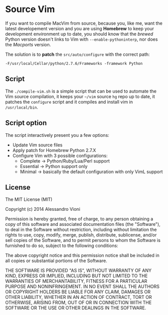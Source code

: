 Source Vim
==========

If you want to compile MacVim from source, because you, like me, want the latest developement version and you are using **Homebrew** to keep your development environment up to date, you should know that the _brewed_ Python version doesn't links to Vim with `--enable-pythoninterp`, nor does the _Macports_ version.

The solution is to **patch** the `src/auto/configure` with the correct path:

`-F/usr/local/Cellar/python/2.7.6/Frameworks -framework Python`

## Script

The `./compile-vim.sh` is a simple script that can be used to automate the Vim source compilation, it keeps your `~/vim` source `hg` repo up to date, it patches the `configure` script and it compiles and install vim in `/usr/local/bin`.

## Script option

The script interactively present you a few options:

- Update Vim source files
- Apply patch for Homebrew Python 2.7.X
- Configure Vim with 3 possible configurations:
	- Complete -> Python/Ruby/Lua/Perl support
	- Essential -> Python support only
	- Minimal -> basically the default configuration with only VimL support

## License

The MIT License (MIT)

Copyright (c) 2014 Alessandro Vioni

Permission is hereby granted, free of charge, to any person obtaining a copy of
this software and associated documentation files (the "Software"), to deal in
the Software without restriction, including without limitation the rights to
use, copy, modify, merge, publish, distribute, sublicense, and/or sell copies of
the Software, and to permit persons to whom the Software is furnished to do so,
subject to the following conditions:

The above copyright notice and this permission notice shall be included in all
copies or substantial portions of the Software.

THE SOFTWARE IS PROVIDED "AS IS", WITHOUT WARRANTY OF ANY KIND, EXPRESS OR
IMPLIED, INCLUDING BUT NOT LIMITED TO THE WARRANTIES OF MERCHANTABILITY, FITNESS
FOR A PARTICULAR PURPOSE AND NONINFRINGEMENT. IN NO EVENT SHALL THE AUTHORS OR
COPYRIGHT HOLDERS BE LIABLE FOR ANY CLAIM, DAMAGES OR OTHER LIABILITY, WHETHER
IN AN ACTION OF CONTRACT, TORT OR OTHERWISE, ARISING FROM, OUT OF OR IN
CONNECTION WITH THE SOFTWARE OR THE USE OR OTHER DEALINGS IN THE SOFTWARE.
